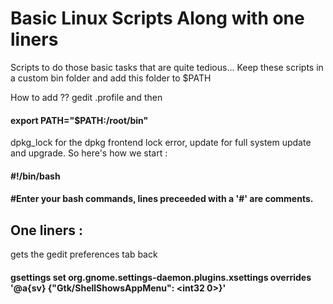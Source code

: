# Basic Linux Scripts Along with one liners
Scripts to do those basic tasks that are quite tedious...
Keep these scripts in a custom bin folder and add this folder to $PATH

How to add ?? gedit .profile and then 
#### export PATH="$PATH:/root/bin"
dpkg_lock for the dpkg frontend lock error, update for full system update and upgrade. 
So here's how we start :

#### #!/bin/bash

#### #Enter your bash commands, lines preceeded with a '#' are comments.

## One liners :
gets the gedit preferences tab back
#### gsettings set org.gnome.settings-daemon.plugins.xsettings overrides '@a{sv} {"Gtk/ShellShowsAppMenu": <int32 0>}'
